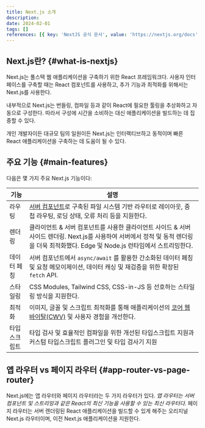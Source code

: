 ```yaml
---
title: Next.js 소개
description:
date: 2024-02-01
tags: []
references: [{ key: 'NextJS 공식 문서', value: 'https://nextjs.org/docs' }]
---
```


## Next.js란? {#what-is-nextjs}

Next.js는 풀스택 웹 애플리케이션을 구축하기 위한 React 프레임워크다. 사용자 인터페이스를 구축할 때는 React 컴포넌트를 사용하고, 추가 기능과 최적화를 위해서는 Next.js를 사용한다.

내부적으로 Next.js는 번들링, 컴파일 등과 같이 React에 필요한 툴링을 추상화하고 자동으로 구성한다. 따라서 구성에 시간을 소비하는 대신 애플리케이션을 빌드하는 데 집중할 수 있다.

개인 개발자이든 대규모 팀의 일원이든 Next.js는 인터랙티브하고 동적이며 빠른 React 애플리케이션을 구축하는 데 도움이 될 수 있다.

## 주요 기능 {#main-features}

다음은 몇 가지 주요 Next.js 기능이다:

| 기능         | 설명                                                                                                                                                                                                               |
| ------------ | ------------------------------------------------------------------------------------------------------------------------------------------------------------------------------------------------------------------ |
| 라우팅       | [서버 컴포넌트](https://www.vigorously.xyz/docs/react/react-doc-blog-react-labs-march-2023/#react-server-components)로 구축된 파일 시스템 기반 라우터로 레이아웃, 중첩 라우팅, 로딩 상태, 오류 처리 등을 지원한다. |
| 렌더링       | 클라이언트 & 서버 컴포넌트를 사용한 클라이언트 사이드 & 서버 사이드 렌더링. Next.js를 사용하여 서버에서 정적 및 동적 렌더링을 더욱 최적화했다. Edge 및 Node.js 런타임에서 스트리밍한다.                            |
| 데이터 페칭  | 서버 컴포넌트에서 `async/await` 를 활용한 간소화된 데이터 페칭 및 요청 메모이제이션, 데이터 캐싱 및 재검증을 위한 확장된 `fetch` API.                                                                              |
| 스타일링     | CSS Modules, Tailwind CSS, CSS-in-JS 등 선호하는 스타일링 방식을 지원한다.                                                                                                                                         |
| 최적화       | 이미지, 글꼴 및 스크립트 최적화를 통해 애플리케이션의 [코어 웹 바이탈(CWV)](https://www.cloudflare.com/ko-kr/learning/performance/what-are-core-web-vitals/) 및 사용자 경험을 개선한다.                            |
| 타입스크립트 | 타입 검사 및 효율적인 컴파일을 위한 개선된 타입스크립트 지원과 커스텀 타입스크립트 플러그인 및 타입 검사기 지원                                                                                                    |

## 앱 라우터 vs 페이지 라우터 {#app-router-vs-page-router}

Next.js에는 앱 라우터와 페이지 라우터라는 두 가지 라우터가 있다. _앱 라우터는 서버 컴포넌트 및 스트리밍과 같은 React의 최신 기능을 사용할 수 있는 최신 라우터다._ 페이지 라우터는 서버 렌더링된 React 애플리케이션을 빌드할 수 있게 해주는 오리지널 Next.js 라우터이며, 이전 Next.js 애플리케이션을 지원한다.
